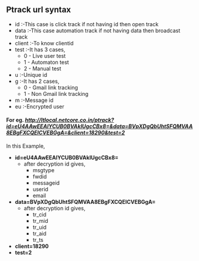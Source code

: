 
## Ptrack url syntax
- id	:-This case is click track if not having id then open track
- data	:-This case automation track if not having data then broadcast track
- client	:-To know clientid
- test	:-It has 3 cases,
  - 0 - Live user test
  - 1 - Automaton test
  - 2 - Manual test
- u	:-Unique id
- g	:-It has 2 cases,
  - 0 - Gmail link tracking
  - 1 - Non Gmail link tracking
- m	:-Message id
- eu	:-Encrypted user
#### For eg. *http://ltlocal.netcore.co.in/ptrack?id=eU4AAwEEAlYCUB0BVAkIUgcCBx8=&data=BVpXDgQbUhtSFQMVAA8EBgFXCQEICVEBGgA=&client=18290&test=2* 
  In this Example,
- **id=eU4AAwEEAlYCUB0BVAkIUgcCBx8=** 
  - after decryption id gives,
    - msgtype
    - fwdid
    - messageid
    - userid
    - email
- **data=BVpXDgQbUhtSFQMVAA8EBgFXCQEICVEBGgA=**
  - after decryption id gives,
    - tr_cid 
    - tr_mid
    - tr_uid
    - tr_aid
    - tr_ts
- **client=18290**
- **test=2**

